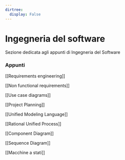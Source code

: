 ```yaml
---
dirtree:
  display: False
---
```


# Ingegneria del software

Sezione dedicata agli appunti di Ingegneria del Software

### Appunti

[[Requirements engineering]]

[[Non functional requirements]]

[[Use case diagrams]]

[[Project Planning]]

[[Unified Modeling Language]]

[[Rational Unified Process]]

[[Component Diagram]]

[[Sequence Diagram]]

[[Macchine a stati]]